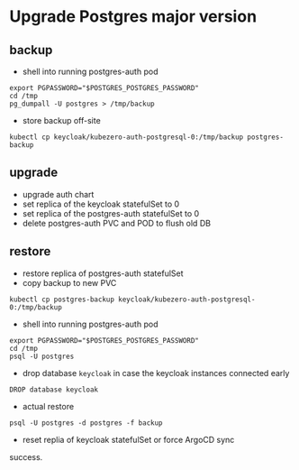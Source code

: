 # Upgrade Postgres major version

## backup

- shell into running postgres-auth pod
```
export PGPASSWORD="$POSTGRES_POSTGRES_PASSWORD"
cd /tmp
pg_dumpall -U postgres > /tmp/backup
```

- store backup off-site
```
kubectl cp keycloak/kubezero-auth-postgresql-0:/tmp/backup postgres-backup
```

## upgrade

- upgrade auth chart
- set replica of the keycloak statefulSet to 0
- set replica of the postgres-auth statefulSet to 0
- delete postgres-auth PVC and POD to flush old DB

## restore

- restore replica of postgres-auth statefulSet
- copy backup to new PVC
```
kubectl cp postgres-backup keycloak/kubezero-auth-postgresql-0:/tmp/backup
```

- shell into running postgres-auth pod
```
export PGPASSWORD="$POSTGRES_POSTGRES_PASSWORD"
cd /tmp
psql -U postgres
```

- drop database `keycloak` in case the keycloak instances connected early
```
DROP database keycloak
```

- actual restore
```
psql -U postgres -d postgres -f backup
```

- reset replia of keycloak statefulSet or force ArgoCD sync

success.

